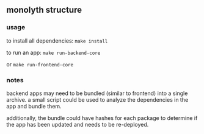 ## monolyth structure
### usage
to install all dependencies:
`make install`

to run an app:
`make run-backend-core`

or
`make run-frontend-core`

### notes

backend apps may need to be bundled (similar to frontend) into a single archive.
a small script could be used to analyze the dependencies in the app and bundle them.

additionally, the bundle could have hashes for each package to determine if the app has been updated and needs to be 
re-deployed.
